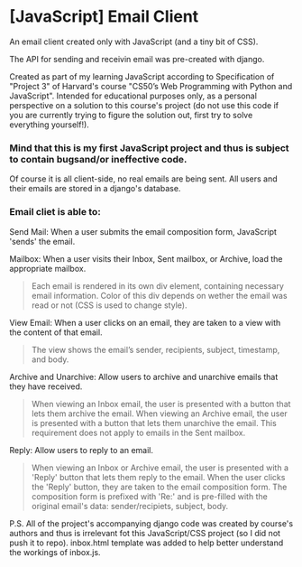 # [JavaScript] Email Client
An email client created only with JavaScript (and a tiny bit of CSS). 

The API for sending and receivin email was pre-created with django.


Created as part of my learning JavaScript according to Specification of "Project 3" of Harvard's course "CS50’s Web Programming with Python and JavaScript".
Intended for educational purposes only, as a personal perspective on a solution to this course's project (do not use this code if you are currently trying to figure the solution out, first try to solve everything yourself!).

### Mind that this is my first JavaScript project and thus is subject to contain bugsand/or ineffective code.


Of course it is all client-side, no real emails are being sent. All users and their emails are stored in a django's database.

### Email cliet is able to:

Send Mail: When a user submits the email composition form, JavaScript 'sends' the email.

Mailbox: When a user visits their Inbox, Sent mailbox, or Archive, load the appropriate mailbox.

> Each email is rendered in its own div element, containing necessary email information. 
> Color of this div depends on wether the email was read or not (CSS is used to change style).

View Email: When a user clicks on an email, they are taken to a view with the content of that email.

> The view shows the email’s sender, recipients, subject, timestamp, and body.

Archive and Unarchive: Allow users to archive and unarchive emails that they have received.

> When viewing an Inbox email, the user is presented with a button that lets them archive the email. 
> When viewing an Archive email, the user is presented with a button that lets them unarchive the email. 
> This requirement does not apply to emails in the Sent mailbox.

Reply: Allow users to reply to an email.

> When viewing an Inbox or Archive email, the user is presented with a 'Reply' button that lets them reply to the email.
> When the user clicks the 'Reply' button, they are taken to the email composition form.
> The composition form is prefixed with 'Re:' and is pre-filled with the original email's data: sender/recipiets, subject, body.

P.S. All of the project's accompanying django code was created by course's authors and thus is irrelevant fot this JavaScript/CSS project (so I did not push it to repo). inbox.html template was added to help better understand the workings of inbox.js.
